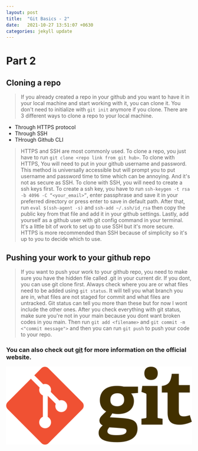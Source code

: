 ```yaml
---
layout: post
title:  "Git Basics - 2"
date:   2021-10-27 13:51:07 +0630
categories: jekyll update
---
```

# Part 2

## Cloning a repo
> If you already created a repo in your github and you want to have it in your local machine and start working with it, you can clone it. You don't need to initialize with `git init` anymore if you clone. There are 3 different ways to clone a repo to your local machine. 
- Through HTTPS protocol
- Through SSH 
- THrough Github CLI

> HTTPS and SSH are most commonly used. To clone a repo, you just have to run `git clone <repo link from git hub>`. To clone with HTTPS, You will need to put in your github username and password. This method is universally accessible but will prompt you to put username and password time to time which can be annoying. And it's not as secure as SSH. To clone with SSH, you will need to create a ssh keys first. To create a ssh key, you have to run `ssh-keygen -t rsa -b 4096 -C “<your_email>”`, enter passphrase and save it in your preferred directory or press enter to save in default path. After that, run `eval $(ssh-agent -s)` and `ssh-add ~/.ssh/id_rsa` then copy the public key from that file and add it in your github settings. Lastly, add yourself as a github user with git config command in your terminal. It's a little bit of work to set up to use SSH but it's more secure. HTTPS is more recommended than SSH because of simplicity so it's up to you to decide which to use. 

## Pushing your work to your github repo
> If you want to push your work to your github repo, you need to make sure you have the hidden file called .git in your current dir. If you dont, you can use git clone first. Always check where you are or what files need to be added using `git status`. It will tell you what branch you are in, what files are not staged for commit and what files are untracked. Git status can tell you more than these but for now I wont include the other ones. After you check everything with git status, make sure you're not in your main because you dont want broken codes in you main. Then run `git add <filename>` and `git commit -m <"commit message">` and then you can run `git push` to push your code to your repo.


### You can also check out [git][git] for more information on the official website.
![git_logo](/assets/images/git_logo.png "logo")

[git installer]: https://gitforwindows.org/
[git]: https://git-scm.com/